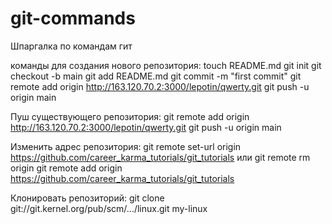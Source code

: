 # git-commands
Шпаргалка по командам гит

команды для создания нового репозитория:
touch README.md
git init
git checkout -b main
git add README.md
git commit -m "first commit"
git remote add origin http://163.120.70.2:3000/lepotin/qwerty.git
git push -u origin main

Пуш существующего репозитория:
git remote add origin http://163.120.70.2:3000/lepotin/qwerty.git
git push -u origin main

Изменить адрес репозитория:
git remote set-url origin https://github.com/career_karma_tutorials/git_tutorials
или
git remote rm origin
git remote add origin https://github.com/career_karma_tutorials/git_tutorials

Клонировать репозиторий:
git clone git://git.kernel.org/pub/scm/.../linux.git my-linux
